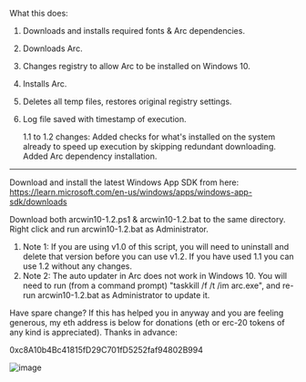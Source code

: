 What this does:

1. Downloads and installs required fonts & Arc dependencies.
2. Downloads Arc.
3. Changes registry to allow Arc to be installed on Windows 10.
4. Installs Arc.
5. Deletes all temp files, restores original registry settings.
6. Log file saved with timestamp of execution.

   1.1 to 1.2 changes: Added checks for what's installed on the system already to speed up execution by skipping redundant downloading. Added Arc dependency installation.

------------------------------------------------------------------

Download and install the latest Windows App SDK from here: https://learn.microsoft.com/en-us/windows/apps/windows-app-sdk/downloads

Download both arcwin10-1.2.ps1 & arcwin10-1.2.bat to the same directory. Right click and run arcwin10-1.2.bat as Administrator.

1. Note 1: If you are using v1.0 of this script, you will need to uninstall and delete that version before you can use v1.2. If you have used 1.1 you can use 1.2 without any changes.
2. Note 2: The auto updater in Arc does not work in Windows 10. You will need to run (from a command prompt) "taskkill /f /t /im arc.exe", and re-run arcwin10-1.2.bat as Administrator to update it.

Have spare change? If this has helped you in anyway and you are feeling generous, my eth address is below for donations (eth or erc-20 tokens of any kind is appreciated). Thanks in advance:

0xc8A10b4Bc41815fD29C701fD5252faf94802B994

![image](https://github.com/devz3ro/Arc-Windows-10/assets/6265569/6c8b79e7-bc50-419c-a529-9fdea1b79cec)


